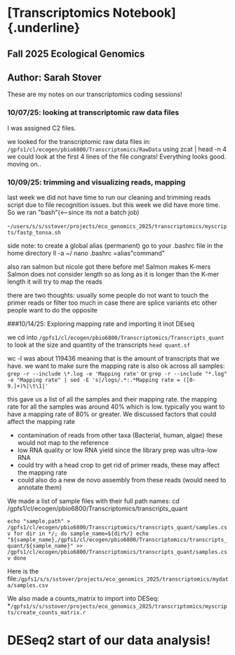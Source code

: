 # [Transcriptomics Notebook]{.underline}

## Fall 2025 Ecological Genomics

## Author: Sarah Stover

These are my notes on our transcriptomics coding sessions!

### 10/07/25: looking at transcriptomic raw data files

I was assigned C2 files.

we looked for the transcriptomic raw data files in: `/gpfs1/cl/ecogen/pbio6800/Transcriptomics/RawData` using zcat <filename> \| head -n 4 
we could look at the first 4 lines of the file 
congrats! Everything looks good. moving on..

### 10/09/25: trimming and visualizing reads, mapping 

last week we did not have time to run our cleaning and trimming reads script due to file recognition issues.
but this week we did have more time. So we ran "bash"(<--since its not a batch job)

-`/users/s/s/sstover/projects/eco_genomics_2025/transcriptomics/myscripts/fastp_tonsa.sh`

side note: to create a global alias (permanent) go to your .bashrc file in the home directory
  ll -a ~/ 
  nano .bashrc 
  <name>=alias"command"
  
also ran salmon but nicole got there before me! Salmon makes K-mers 
Salmon does not consider length so as long as it is longer than the K-mer length it will try to map the reads

there are two thoughts: usually some people do not want to touch the primer reads or filter too much in case there are splice variants etc 
other people want to do the opposite 

###10/14/25: Exploring mapping rate and importing it inot DEseq

we cd into `/gpfs1/cl/ecogen/pbio6800/Transcriptomics/Transcripts_quant` to look at the size and quantity of the transcripts 
`head quant.sf`

wc -l was about 119436 meaning that is the amount of transcripts that we have. 
we want to make sure the mapping rate is also ok across all samples:
`grep -r --include \*.log -e 'Mapping rate'`
or 
`grep -r --include "*.log" -e "Mapping rate" | sed -E 's|/logs/.*:.*Mapping rate = ([0-9.]+)%|\t\1|'`

this gave us a list of all the samples and their mapping rate. the mapping rate for all the samples was around 40% which is low. 
typically you want to have a mapping rate of 80% or greater. We discussed factors that could affect the mapping rate 
* contamination of reads from other taxa (Bacterial, human, algae) these would not map to the reference 
* low RNA quality or low RNA yield since the library prep was ultra-low RNA 
* could try with a head crop to get rid of primer reads, these may affect the mapping rate
* could also do a new de novo assembly from these reads (would need to annotate them) 

We made a list of sample files with their full path names: 
cd /gpfs1/cl/ecogen/pbio6800/Transcriptomics/transcripts_quant

`echo "sample,path" > /gpfs1/cl/ecogen/pbio6800/Transcriptomics/transcripts_quant/samples.csv
for dir in */; do
  sample_name=${dir%/}
  echo "${sample_name},/gpfs1/cl/ecogen/pbio6800/Transcriptomics/transcripts_quant/${sample_name}" >> /gpfs1/cl/ecogen/pbio6800/Transcriptomics/transcripts_quant/samples.csv
done`

Here is the file:`/gpfs1/s/s/sstover/projects/eco_genomics_2025/transcriptomics/mydata/samples.csv`

We also made a counts_matrix to import into DESeq: 
*`/gpfs1/s/s/sstover/projects/eco_genomics_2025/transcriptomics/myscripts/create_counts_matrix.r`

# DESeq2 start of our data analysis! 


